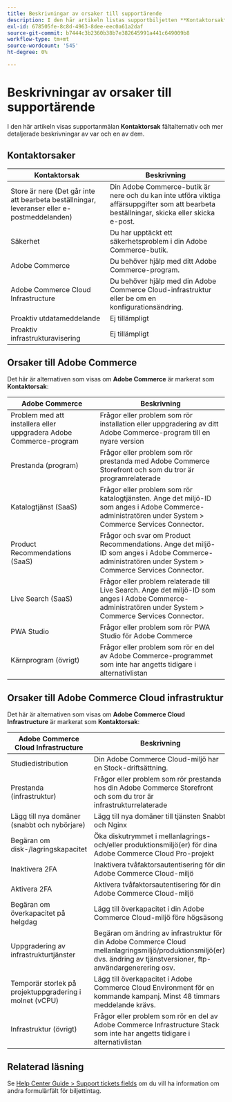 ```yaml
---
title: Beskrivningar av orsaker till supportärende
description: I den här artikeln listas supportbiljetten **Kontaktorsak** och mer detaljerade beskrivningar av varje alternativ.
exl-id: 678505fe-8c8d-4963-8dee-eec0a61a2daf
source-git-commit: b7444c3b2360b38b7e382645991a441c649009b8
workflow-type: tm+mt
source-wordcount: '545'
ht-degree: 0%

---
```


# Beskrivningar av orsaker till supportärende

I den här artikeln visas supportanmälan **Kontaktorsak** fältalternativ och mer detaljerade beskrivningar av var och en av dem.

## Kontaktorsaker

<table class="tg">
<thead>
  <tr>
    <th><span style="font-weight:bold;font-style:normal">Kontaktorsak</span></th>
    <th><span style="font-weight:700;font-style:normal">Beskrivning</span></th>
  </tr>
</thead>
<tbody>
  <tr>
    <td>Store är nere (Det går inte att bearbeta beställningar, leveranser eller e-postmeddelanden)</td>
    <td>Din Adobe Commerce-butik är nere och du kan inte utföra viktiga affärsuppgifter som att bearbeta beställningar, skicka eller skicka e-post.</td>
  </tr>
  <tr>
    <td>Säkerhet</td>
    <td>Du har upptäckt ett säkerhetsproblem i din Adobe Commerce-butik.</td>
  </tr>
  <tr>
    <td>Adobe Commerce</td>
    <td>Du behöver hjälp med ditt Adobe Commerce-program.</td>
  </tr>
  <tr>
    <td>Adobe Commerce Cloud Infrastructure</td>
    <td>Du behöver hjälp med din Adobe Commerce Cloud-infrastruktur eller be om en konfigurationsändring.</td>
  </tr>
  <tr>
    <td>Proaktiv utdatameddelande</td>
    <td>Ej tillämpligt</td>
  </tr>
  <tr>
    <td>Proaktiv infrastrukturavisering</td>
    <td>Ej tillämpligt</td>
  </tr>
</tbody>
</table>

## Orsaker till Adobe Commerce

Det här är alternativen som visas om **Adobe Commerce** är markerat som **Kontaktorsak**:

<table class="tg">
<thead>
  <tr>
    <th><span style="font-weight:bold;font-style:normal">Adobe Commerce</span></th>
    <th><span style="font-weight:700;font-style:normal">Beskrivning</span></th>
  </tr>
</thead>
<tbody>
  <tr>
    <td>Problem med att installera eller uppgradera Adobe Commerce-program</td>
    <td>Frågor eller problem som rör installation eller uppgradering av ditt Adobe Commerce-program till en nyare version</td>
  </tr>
  <tr>
    <td>Prestanda (program)</td>
    <td>Frågor eller problem som rör prestanda med Adobe Commerce Storefront och som du tror är programrelaterade</td>
  </tr>
  <tr>
    <td>Katalogtjänst (SaaS)</td>
    <td>Frågor eller problem som rör katalogtjänsten.  Ange det miljö-ID som anges i Adobe Commerce-administratören under System &gt; Commerce Services Connector.</td>
  </tr>
  <tr>
    <td>Product Recommendations (SaaS)</td>
    <td>Frågor och svar om Product Recommendations. Ange det miljö-ID som anges i Adobe Commerce-administratören under System &gt; Commerce Services Connector.</td>
  </tr>
  <tr>
    <td>Live Search (SaaS)</td>
    <td>Frågor eller problem relaterade till Live Search. Ange det miljö-ID som anges i Adobe Commerce-administratören under System &gt; Commerce Services Connector.</td>
  </tr>
  <tr>
    <td>PWA Studio</td>
    <td>Frågor eller problem som rör PWA Studio för Adobe Commerce</td>
  </tr>
  <tr>
    <td>Kärnprogram (övrigt)</td>
    <td>Frågor eller problem som rör en del av Adobe Commerce-programmet som inte har angetts tidigare i alternativlistan</td>
  </tr>
</tbody>
</table>

## Orsaker till Adobe Commerce Cloud infrastruktur

Det här är alternativen som visas om **Adobe Commerce Cloud Infrastructure** är markerat som **Kontaktorsak**:

<table class="tg">
<thead>
  <tr>
    <th><span style="font-weight:bold;font-style:normal">Adobe Commerce Cloud Infrastructure</span></th>
    <th><span style="font-weight:700;font-style:normal">Beskrivning</span></th>
  </tr>
</thead>
<tbody>
  <tr>
    <td>Studiedistribution</td>
    <td>Din Adobe Commerce Cloud-miljö har en Stock-driftsättning.</td>
  </tr>
  <tr>
    <td>Prestanda (infrastruktur)</td>
    <td>Frågor eller problem som rör prestanda hos din Adobe Commerce Storefront och som du tror är infrastrukturrelaterade</td>
  </tr>
  <tr>
    <td>Lägg till nya domäner (snabbt och nybörjare)</td>
    <td>Lägg till nya domäner till tjänsten Snabbt och Nginx</td>
  </tr>
  <tr>
    <td>Begäran om disk-/lagringskapacitet</td>
    <td>Öka diskutrymmet i mellanlagrings- och/eller produktionsmiljö(er) för dina Adobe Commerce Cloud Pro-projekt</td>
  </tr>
  <tr>
    <td>Inaktivera 2FA</td>
    <td>Inaktivera tvåfaktorsautentisering för din Adobe Commerce Cloud-miljö</td>
  </tr>
  <tr>
    <td>Aktivera 2FA</td>
    <td>Aktivera tvåfaktorsautentisering för din Adobe Commerce Cloud-miljö</td>
  </tr>
  <tr>
    <td>Begäran om överkapacitet på helgdag</td>
    <td>Lägg till överkapacitet i din Adobe Commerce Cloud-miljö före högsäsong</td>
  </tr>
  <tr>
    <td>Uppgradering av infrastrukturtjänster</td>
    <td>Begäran om ändring av infrastruktur för din Adobe Commerce Cloud mellanlagringsmiljö/produktionsmiljö(er), dvs. ändring av tjänstversioner, ftp-användargenerering osv.</td>
  </tr>
  <tr>
    <td>Temporär storlek på projektuppgradering i molnet (vCPU)</td>
    <td>Lägg till överkapacitet i Adobe Commerce Cloud Environment för en kommande kampanj. Minst 48 timmars meddelande krävs.</td>
  </tr>  
  <tr>
    <td>Infrastruktur (övrigt)</td>
    <td>Frågor eller problem som rör en del av Adobe Commerce Infrastructure Stack som inte har angetts tidigare i alternativlistan</td>
  </tr>
</tbody>
</table>

## Relaterad läsning

Se [Help Center Guide > Support tickets fields](/help/help-center-guide/help-center/magento-help-center-user-guide.md#submit-tickets) om du vill ha information om andra formulärfält för biljettintag.
